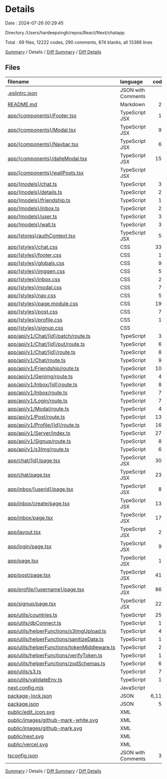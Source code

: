 # Details

Date : 2024-07-26 00:29:45

Directory /Users/hardeepsingh/repos/React/Next/chatapp

Total : 69 files, 12222 codes, 290 comments, 874 blanks, all 13386 lines

[Summary](results.md) / Details / [Diff Summary](diff.md) / [Diff Details](diff-details.md)

## Files

| filename                                                                                      | language           |  code | comment | blank | total |
| :-------------------------------------------------------------------------------------------- | :----------------- | ----: | ------: | ----: | ----: |
| [.eslintrc.json](/.eslintrc.json)                                                             | JSON with Comments |     3 |       0 |     1 |     4 |
| [README.md](/README.md)                                                                       | Markdown           |    23 |       0 |    14 |    37 |
| [app/(components)/Footer.tsx](</app/(components)/Footer.tsx>)                                 | TypeScript JSX     |    11 |       0 |     2 |    13 |
| [app/(components)/Modal.tsx](</app/(components)/Modal.tsx>)                                   | TypeScript JSX     |    98 |       0 |    10 |   108 |
| [app/(components)/Navbar.tsx](</app/(components)/Navbar.tsx>)                                 | TypeScript JSX     |    60 |       0 |     6 |    66 |
| [app/(components)/dalleModal.tsx](</app/(components)/dalleModal.tsx>)                         | TypeScript JSX     |   150 |       0 |    15 |   165 |
| [app/(components)/wallPosts.tsx](</app/(components)/wallPosts.tsx>)                           | TypeScript JSX     |     0 |       0 |     1 |     1 |
| [app/(models)/chat.ts](</app/(models)/chat.ts>)                                               | TypeScript         |    32 |       0 |     7 |    39 |
| [app/(models)/details.ts](</app/(models)/details.ts>)                                         | TypeScript         |    23 |       0 |     6 |    29 |
| [app/(models)/friendship.ts](</app/(models)/friendship.ts>)                                   | TypeScript         |    17 |       0 |     5 |    22 |
| [app/(models)/inbox.ts](</app/(models)/inbox.ts>)                                             | TypeScript         |    24 |       0 |     5 |    29 |
| [app/(models)/user.ts](</app/(models)/user.ts>)                                               | TypeScript         |    34 |       0 |     6 |    40 |
| [app/(models)/wall.ts](</app/(models)/wall.ts>)                                               | TypeScript         |    36 |       0 |     9 |    45 |
| [app/(stores)/authContext.tsx](</app/(stores)/authContext.tsx>)                               | TypeScript JSX     |    52 |       0 |     9 |    61 |
| [app/(styles)/chat.css](</app/(styles)/chat.css>)                                             | CSS                |   331 |       2 |    62 |   395 |
| [app/(styles)/footer.css](</app/(styles)/footer.css>)                                         | CSS                |    18 |       1 |     3 |    22 |
| [app/(styles)/globals.css](</app/(styles)/globals.css>)                                       | CSS                |    94 |       0 |    14 |   108 |
| [app/(styles)/imggen.css](</app/(styles)/imggen.css>)                                         | CSS                |    55 |       0 |     7 |    62 |
| [app/(styles)/inbox.css](</app/(styles)/inbox.css>)                                           | CSS                |    27 |       3 |     9 |    39 |
| [app/(styles)/modal.css](</app/(styles)/modal.css>)                                           | CSS                |    76 |       5 |    14 |    95 |
| [app/(styles)/nav.css](</app/(styles)/nav.css>)                                               | CSS                |    55 |       1 |    10 |    66 |
| [app/(styles)/page.module.css](</app/(styles)/page.module.css>)                               | CSS                |   196 |       3 |    32 |   231 |
| [app/(styles)/post.css](</app/(styles)/post.css>)                                             | CSS                |    79 |       3 |    18 |   100 |
| [app/(styles)/profile.css](</app/(styles)/profile.css>)                                       | CSS                |    14 |      22 |     3 |    39 |
| [app/(styles)/signup.css](</app/(styles)/signup.css>)                                         | CSS                |     9 |       0 |     1 |    10 |
| [app/api/v1/Chat/[id]/patch/route.ts](/app/api/v1/Chat/%5Bid%5D/patch/route.ts)               | TypeScript         |    35 |       1 |     7 |    43 |
| [app/api/v1/Chat/[id]/put/route.ts](/app/api/v1/Chat/%5Bid%5D/put/route.ts)                   | TypeScript         |    60 |       5 |    13 |    78 |
| [app/api/v1/Chat/[id]/route.ts](/app/api/v1/Chat/%5Bid%5D/route.ts)                           | TypeScript         |    80 |       8 |    13 |   101 |
| [app/api/v1/Chat/route.ts](/app/api/v1/Chat/route.ts)                                         | TypeScript         |    97 |       2 |    19 |   118 |
| [app/api/v1/Friendship/route.ts](/app/api/v1/Friendship/route.ts)                             | TypeScript         |   100 |       3 |    22 |   125 |
| [app/api/v1/Genimg/route.ts](/app/api/v1/Genimg/route.ts)                                     | TypeScript         |    41 |       0 |     8 |    49 |
| [app/api/v1/Inbox/[id]/route.ts](/app/api/v1/Inbox/%5Bid%5D/route.ts)                         | TypeScript         |    87 |       4 |    19 |   110 |
| [app/api/v1/Inbox/route.ts](/app/api/v1/Inbox/route.ts)                                       | TypeScript         |    73 |       2 |    10 |    85 |
| [app/api/v1/Login/route.ts](/app/api/v1/Login/route.ts)                                       | TypeScript         |    79 |       0 |    10 |    89 |
| [app/api/v1/Modal/route.ts](/app/api/v1/Modal/route.ts)                                       | TypeScript         |    43 |       1 |     5 |    49 |
| [app/api/v1/Post/route.ts](/app/api/v1/Post/route.ts)                                         | TypeScript         |   136 |       6 |    20 |   162 |
| [app/api/v1/Profile/[id]/route.ts](/app/api/v1/Profile/%5Bid%5D/route.ts)                     | TypeScript         |   161 |       8 |    24 |   193 |
| [app/api/v1/Server/index.ts](/app/api/v1/Server/index.ts)                                     | TypeScript         |   275 |      27 |    72 |   374 |
| [app/api/v1/Signup/route.ts](/app/api/v1/Signup/route.ts)                                     | TypeScript         |    85 |       2 |    11 |    98 |
| [app/api/v1/s3Img/route.ts](/app/api/v1/s3Img/route.ts)                                       | TypeScript         |    62 |       1 |     9 |    72 |
| [app/chat/[id]/page.tsx](/app/chat/%5Bid%5D/page.tsx)                                         | TypeScript JSX     |   304 |      79 |    48 |   431 |
| [app/chat/page.tsx](/app/chat/page.tsx)                                                       | TypeScript JSX     |   235 |      67 |    16 |   318 |
| [app/inbox/[userid]/page.tsx](/app/inbox/%5Buserid%5D/page.tsx)                               | TypeScript JSX     |    87 |       0 |     7 |    94 |
| [app/inbox/create/page.tsx](/app/inbox/create/page.tsx)                                       | TypeScript JSX     |   130 |       2 |    11 |   143 |
| [app/inbox/page.tsx](/app/inbox/page.tsx)                                                     | TypeScript JSX     |   172 |       1 |    16 |   189 |
| [app/layout.tsx](/app/layout.tsx)                                                             | TypeScript JSX     |    28 |       1 |     5 |    34 |
| [app/login/page.tsx](/app/login/page.tsx)                                                     | TypeScript JSX     |    97 |       0 |    10 |   107 |
| [app/page.tsx](/app/page.tsx)                                                                 | TypeScript JSX     |    10 |       8 |     4 |    22 |
| [app/post/page.tsx](/app/post/page.tsx)                                                       | TypeScript JSX     |   419 |       2 |    49 |   470 |
| [app/profile/[username]/page.tsx](/app/profile/%5Busername%5D/page.tsx)                       | TypeScript JSX     |   862 |       5 |    94 |   961 |
| [app/signup/page.tsx](/app/signup/page.tsx)                                                   | TypeScript JSX     |   227 |       1 |    24 |   252 |
| [app/utils/countries.ts](/app/utils/countries.ts)                                             | TypeScript         |   250 |       0 |     1 |   251 |
| [app/utils/dbConnect.ts](/app/utils/dbConnect.ts)                                             | TypeScript         |    15 |       0 |     4 |    19 |
| [app/utils/helperFunctions/s3ImgUpload.ts](/app/utils/helperFunctions/s3ImgUpload.ts)         | TypeScript         |    41 |       6 |    10 |    57 |
| [app/utils/helperFunctions/sanitizeData.ts](/app/utils/helperFunctions/sanitizeData.ts)       | TypeScript         |    14 |       0 |     2 |    16 |
| [app/utils/helperFunctions/tokenMiddleware.ts](/app/utils/helperFunctions/tokenMiddleware.ts) | TypeScript         |    20 |       0 |     5 |    25 |
| [app/utils/helperFunctions/verifyToken.ts](/app/utils/helperFunctions/verifyToken.ts)         | TypeScript         |    18 |       0 |     6 |    24 |
| [app/utils/helperFunctions/zodSchemas.ts](/app/utils/helperFunctions/zodSchemas.ts)           | TypeScript         |    64 |       0 |     8 |    72 |
| [app/utils/s3.ts](/app/utils/s3.ts)                                                           | TypeScript         |    75 |       4 |    14 |    93 |
| [app/utils/validateEnv.ts](/app/utils/validateEnv.ts)                                         | TypeScript         |    11 |       0 |     2 |    13 |
| [next.config.mjs](/next.config.mjs)                                                           | JavaScript         |     6 |       4 |     4 |    14 |
| [package-lock.json](/package-lock.json)                                                       | JSON               | 6,115 |       0 |     1 | 6,116 |
| [package.json](/package.json)                                                                 | JSON               |    53 |       0 |     1 |    54 |
| [public/edit_icon.svg](/public/edit_icon.svg)                                                 | XML                |     1 |       0 |     0 |     1 |
| [public/images/github-mark-white.svg](/public/images/github-mark-white.svg)                   | XML                |     1 |       0 |     0 |     1 |
| [public/images/github-mark.svg](/public/images/github-mark.svg)                               | XML                |     1 |       0 |     0 |     1 |
| [public/next.svg](/public/next.svg)                                                           | XML                |     1 |       0 |     0 |     1 |
| [public/vercel.svg](/public/vercel.svg)                                                       | XML                |     1 |       0 |     0 |     1 |
| [tsconfig.json](/tsconfig.json)                                                               | JSON with Comments |    33 |       0 |     1 |    34 |

[Summary](results.md) / Details / [Diff Summary](diff.md) / [Diff Details](diff-details.md)
